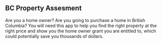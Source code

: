## BC Property Assesment

Are you a home owner? Are you going to purchase a home in British Columbia? You will need this app to help you find the right property at the right price and show you the home owner grant you are entitled to, which could potentially save you thousands of dollars.

